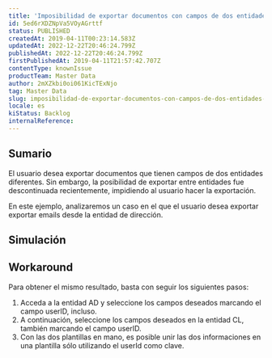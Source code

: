 ```yaml
---
title: 'Imposibilidad de exportar documentos con campos de dos entidades diferentes'
id: 5ed6rXDZNpVa5VOyAGrttf
status: PUBLISHED
createdAt: 2019-04-11T00:23:14.583Z
updatedAt: 2022-12-22T20:46:24.799Z
publishedAt: 2022-12-22T20:46:24.799Z
firstPublishedAt: 2019-04-11T21:57:42.707Z
contentType: knownIssue
productTeam: Master Data
author: 2mXZkbi0oi061KicTExNjo
tag: Master Data
slug: imposibilidad-de-exportar-documentos-con-campos-de-dos-entidades-diferentes
locale: es
kiStatus: Backlog
internalReference: 
---
```


## Sumario

El usuario desea exportar documentos que tienen campos de dos entidades diferentes. Sin embargo, la posibilidad de exportar entre entidades fue descontinuada recientemente, impidiendo al usuario hacer la exportación.

En este ejemplo, analizaremos un caso en el que el usuario desea exportar exportar emails desde la entidad de dirección.


## Simulación



## Workaround

Para obtener el mismo resultado, basta con seguir los siguientes pasos:

1. Acceda a la entidad AD y seleccione los campos deseados marcando el campo userID, incluso.
2. A continuación, seleccione los campos deseados en la entidad CL, también marcando el campo userID.
3. Con las dos plantillas en mano, es posible unir las dos informaciones en una plantilla sólo utilizando el userId como clave.


